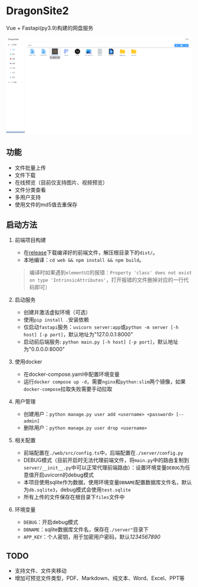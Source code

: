 # DragonSite2

Vue + Fastapi(py3.9)构建的网盘服务

![preview](pictures/preview.png)

## 功能

- 文件批量上传
- 文件下载
- 在线预览（目前仅支持图片、视频预览）
- 文件分类查看
- 多用户支持
- 使用文件的md5值去重保存

## 启动方法

1. 前端项目构建

    - 在[release](https://github.com/Dragon-GCS/DragonSite-vue/releases)下载编译好的前端文件，解压根目录下的`dist/`。
    - 本地编译：`cd web && npm install && npm build`。
    > 编译时如果遇到`elementUI`的报错：`Property 'class' does not exist on type 'IntrinsicAttributes'`，打开报错的文件删掉对应的一行代码即可）

2. 启动服务

    - 创建并激活虚拟环境（可选）
    - 使用`pip install .`安装依赖
    - 仅启动`fastapi`服务：`uvicorn server:app`或`python -m server [-h host] [-p port]`，默认地址为"127.0.0.1:8000"
    - 启动前后端服务: `python main.py [-h host] [-p port]`，默认地址为"0.0.0.0:8000"

3. 使用docker

    - 在docker-compose.yaml中配置环境变量
    - 运行`docker compose up -d`，需要`nginx`和`python:slim`两个镜像，如果`docker-compose`拉取失败需要手动拉取

4. 用户管理
    - 创建用户：`python manage.py user add <username> <password> [--admin]`
    - 删除用户：`python manage.py user drop <username>`

5. 相关配置

    - 前端配置在`./web/src/config.ts`中，后端配置在`./server/config.py`
    - DEBUG模式（目前开启时无法代理前端文件，将`main.py`中的路由复制到`server/__init__.py`中可以正常代理前端路由）：设置环境变量`DEBUG`为任意值开启uvicorn的debug模式
    - 本项目使用sqlite作为数据，使用环境变量`DBNAME`配置数据库文件名，默认为`db.sqlite3`，debug模式会使用`test.sqlite`
    - 所有上传的文件保存在根目录下`files`文件中

6. 环境变量
    - `DEBUG`：开启debug模式
    - `DBNAME`：sqlite数据库文件名，保存在`./server"`目录下
    - `APP_KEY`：个人密钥，用于加密用户密码，默认*1234567890*

## TODO

- 支持文件、文件夹移动
- 增加可预览文件类型，PDF、Markdown、纯文本、Word、Excel、PPT等
